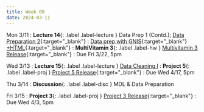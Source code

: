 ```yaml
---
title: Week 09
date: 2024-03-11
---
```

Mon 3/11
: **Lecture 14**{: .label .label-lecture } Data Prep 1 (Contd.); [Data Preparation 2](https://docs.google.com/presentation/d/1wWbrdqc7g94c8MpFZPiW9xh7TbqQMQw1LB_7S1eNeos/edit?usp=sharing){:target="\_blank"}
	: [Data prep with GNIS](https://data101.datahub.berkeley.edu/hub/user-redirect/git-pull?repo=https%3A%2F%2Fgithub.com%2Fcal-data-eng%2Fsp24-materials&urlpath=lab%2Ftree%2Fsp24-materials%2Flecture%2Flec14%2Flec14.ipynb&branch=main){:target="\_blank"} [+HTML](https://www.data101.org/sp24/resources/assets/lectures/lec14/lec14.html){:target="\_blank"}
: **MultiVitamin 3**{: .label .label-hw } [Multivitamin 3 Release](https://www.gradescope.com/courses/707300/assignments/4194341){:target="\_blank"}
  : Due Fri 3/22, 5pm
  
Wed 3/13
: **Lecture 15**{: .label .label-lecture } [Data Cleaning I](https://docs.google.com/presentation/d/1TrOuWwyFrGE5NAXCl87fkQUoibaSAilL7mzqvWx8a9k/edit?usp=sharing)
: **Project 5**{: .label .label-proj } [Project 5 Release](https://www.data101.org/sp24/resources/project5/){:target="\_blank"}
  : Due Wed 4/17, 5pm

Thu 3/14
: **Discussion**{: .label .label-disc } MDL & Data Preparation

Fri 3/15
: **Project 3**{: .label .label-proj } [Project 3 Release](https://data101.datahub.berkeley.edu/hub/user-redirect/git-pull?repo=https%3A%2F%2Fgithub.com%2Fcal-data-eng%2Fsp24-materials.git&urlpath=lab%2Ftree%2Fsp24-materials.git%2Fproj%2Fproj3&branch=main){:target="\_blank"}
  : Due Wed 4/3, 5pm
